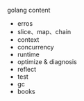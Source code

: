 golang content
- erros
- slice、map、chain
- context
- concurrency
- runtime
- optimize & diagnosis
- reflect
- test
- gc
- books